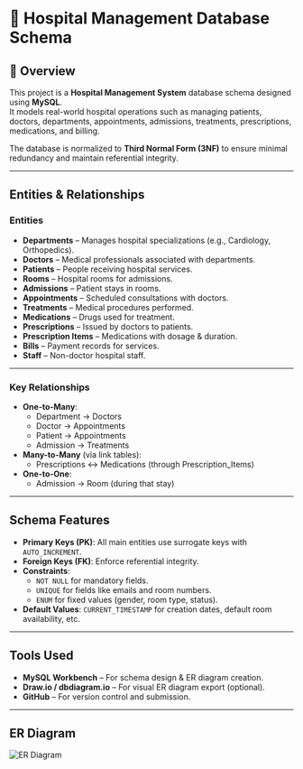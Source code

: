 # 🏥 Hospital Management Database Schema

## 📌 Overview
This project is a **Hospital Management System** database schema designed using **MySQL**.  
It models real-world hospital operations such as managing patients, doctors, departments, appointments, admissions, treatments, prescriptions, medications, and billing.

The database is normalized to **Third Normal Form (3NF)** to ensure minimal redundancy and maintain referential integrity.

---

## Entities & Relationships

### **Entities**
- **Departments** – Manages hospital specializations (e.g., Cardiology, Orthopedics).
- **Doctors** – Medical professionals associated with departments.
- **Patients** – People receiving hospital services.
- **Rooms** – Hospital rooms for admissions.
- **Admissions** – Patient stays in rooms.
- **Appointments** – Scheduled consultations with doctors.
- **Treatments** – Medical procedures performed.
- **Medications** – Drugs used for treatment.
- **Prescriptions** – Issued by doctors to patients.
- **Prescription Items** – Medications with dosage & duration.
- **Bills** – Payment records for services.
- **Staff** – Non-doctor hospital staff.

---

### **Key Relationships**
- **One-to-Many**:
  - Department → Doctors
  - Doctor → Appointments
  - Patient → Appointments
  - Admission → Treatments
- **Many-to-Many** (via link tables):
  - Prescriptions ↔ Medications (through Prescription_Items)
- **One-to-One**:
  - Admission → Room (during that stay)

---

## Schema Features
- **Primary Keys (PK)**: All main entities use surrogate keys with `AUTO_INCREMENT`.
- **Foreign Keys (FK)**: Enforce referential integrity.
- **Constraints**:
  - `NOT NULL` for mandatory fields.
  - `UNIQUE` for fields like emails and room numbers.
  - `ENUM` for fixed values (gender, room type, status).
- **Default Values**: `CURRENT_TIMESTAMP` for creation dates, default room availability, etc.

---

## Tools Used
- **MySQL Workbench** – For schema design & ER diagram creation.
- **Draw.io / dbdiagram.io** – For visual ER diagram export (optional).
- **GitHub** – For version control and submission.

---

## ER Diagram
![ER Diagram](ER_Diagram.png)

